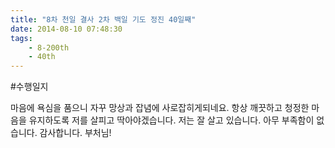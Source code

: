 ```yaml
---
title: "8차 천일 결사 2차 백일 기도 정진 40일째"
date: 2014-08-10 07:48:30
tags:
    - 8-200th
    - 40th
---
```


#수행일지

마음에 욕심을 품으니 자꾸 망상과 잡념에 사로잡히게되네요. 항상 깨끗하고 청정한 마음을 유지하도록 저를 살피고 딱아야겠습니다. 저는 잘 살고 있습니다. 아무 부족함이 없습니다. 감사합니다. 부처님!
